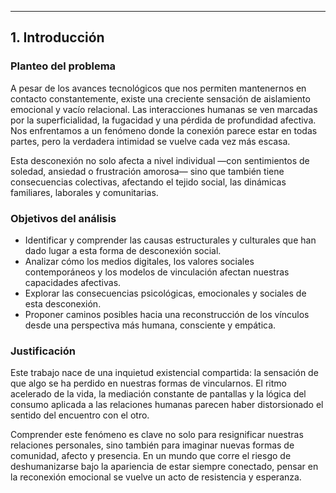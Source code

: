 ---

## 1. Introducción

### Planteo del problema

A pesar de los avances tecnológicos que nos permiten mantenernos en contacto constantemente, existe una creciente sensación de aislamiento emocional y vacío relacional. Las interacciones humanas se ven marcadas por la superficialidad, la fugacidad y una pérdida de profundidad afectiva. Nos enfrentamos a un fenómeno donde la conexión parece estar en todas partes, pero la verdadera intimidad se vuelve cada vez más escasa.

Esta desconexión no solo afecta a nivel individual —con sentimientos de soledad, ansiedad o frustración amorosa— sino que también tiene consecuencias colectivas, afectando el tejido social, las dinámicas familiares, laborales y comunitarias.

### Objetivos del análisis

- Identificar y comprender las causas estructurales y culturales que han dado lugar a esta forma de desconexión social.
- Analizar cómo los medios digitales, los valores sociales contemporáneos y los modelos de vinculación afectan nuestras capacidades afectivas.
- Explorar las consecuencias psicológicas, emocionales y sociales de esta desconexión.
- Proponer caminos posibles hacia una reconstrucción de los vínculos desde una perspectiva más humana, consciente y empática.

### Justificación

Este trabajo nace de una inquietud existencial compartida: la sensación de que algo se ha perdido en nuestras formas de vincularnos. El ritmo acelerado de la vida, la mediación constante de pantallas y la lógica del consumo aplicada a las relaciones humanas parecen haber distorsionado el sentido del encuentro con el otro.

Comprender este fenómeno es clave no solo para resignificar nuestras relaciones personales, sino también para imaginar nuevas formas de comunidad, afecto y presencia. En un mundo que corre el riesgo de deshumanizarse bajo la apariencia de estar siempre conectado, pensar en la reconexión emocional se vuelve un acto de resistencia y esperanza.
